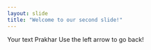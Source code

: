 ```yaml
---
layout: slide
title: "Welcome to our second slide!"
---
```

Your text Prakhar
Use the left arrow to go back!
